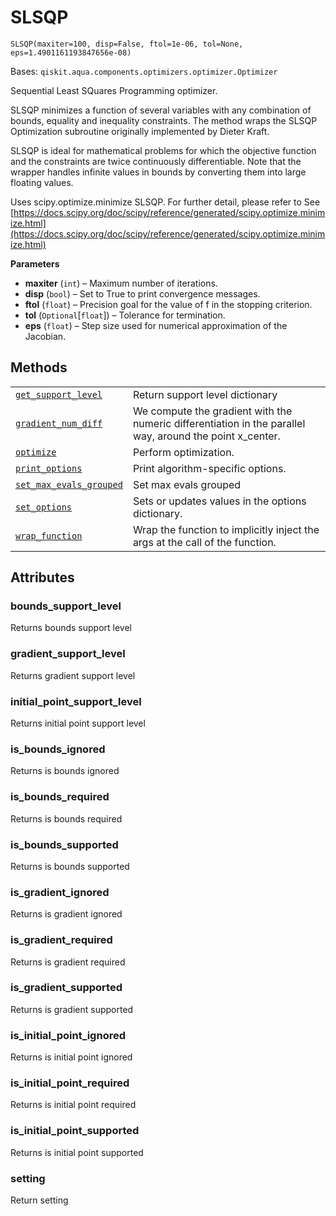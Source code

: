 # SLSQP

<span id="undefined" />

`SLSQP(maxiter=100, disp=False, ftol=1e-06, tol=None, eps=1.4901161193847656e-08)`

Bases: `qiskit.aqua.components.optimizers.optimizer.Optimizer`

Sequential Least SQuares Programming optimizer.

SLSQP minimizes a function of several variables with any combination of bounds, equality and inequality constraints. The method wraps the SLSQP Optimization subroutine originally implemented by Dieter Kraft.

SLSQP is ideal for mathematical problems for which the objective function and the constraints are twice continuously differentiable. Note that the wrapper handles infinite values in bounds by converting them into large floating values.

Uses scipy.optimize.minimize SLSQP. For further detail, please refer to See [https://docs.scipy.org/doc/scipy/reference/generated/scipy.optimize.minimize.html](https://docs.scipy.org/doc/scipy/reference/generated/scipy.optimize.minimize.html)

**Parameters**

*   **maxiter** (`int`) – Maximum number of iterations.
*   **disp** (`bool`) – Set to True to print convergence messages.
*   **ftol** (`float`) – Precision goal for the value of f in the stopping criterion.
*   **tol** (`Optional`\[`float`]) – Tolerance for termination.
*   **eps** (`float`) – Step size used for numerical approximation of the Jacobian.

## Methods

|                                                                                                                                                                                                                        |                                                                                                           |
| ---------------------------------------------------------------------------------------------------------------------------------------------------------------------------------------------------------------------- | --------------------------------------------------------------------------------------------------------- |
| [`get_support_level`](qiskit.aqua.components.optimizers.SLSQP.get_support_level#qiskit.aqua.components.optimizers.SLSQP.get_support_level "qiskit.aqua.components.optimizers.SLSQP.get_support_level")                 | Return support level dictionary                                                                           |
| [`gradient_num_diff`](qiskit.aqua.components.optimizers.SLSQP.gradient_num_diff#qiskit.aqua.components.optimizers.SLSQP.gradient_num_diff "qiskit.aqua.components.optimizers.SLSQP.gradient_num_diff")                 | We compute the gradient with the numeric differentiation in the parallel way, around the point x\_center. |
| [`optimize`](qiskit.aqua.components.optimizers.SLSQP.optimize#qiskit.aqua.components.optimizers.SLSQP.optimize "qiskit.aqua.components.optimizers.SLSQP.optimize")                                                     | Perform optimization.                                                                                     |
| [`print_options`](qiskit.aqua.components.optimizers.SLSQP.print_options#qiskit.aqua.components.optimizers.SLSQP.print_options "qiskit.aqua.components.optimizers.SLSQP.print_options")                                 | Print algorithm-specific options.                                                                         |
| [`set_max_evals_grouped`](qiskit.aqua.components.optimizers.SLSQP.set_max_evals_grouped#qiskit.aqua.components.optimizers.SLSQP.set_max_evals_grouped "qiskit.aqua.components.optimizers.SLSQP.set_max_evals_grouped") | Set max evals grouped                                                                                     |
| [`set_options`](qiskit.aqua.components.optimizers.SLSQP.set_options#qiskit.aqua.components.optimizers.SLSQP.set_options "qiskit.aqua.components.optimizers.SLSQP.set_options")                                         | Sets or updates values in the options dictionary.                                                         |
| [`wrap_function`](qiskit.aqua.components.optimizers.SLSQP.wrap_function#qiskit.aqua.components.optimizers.SLSQP.wrap_function "qiskit.aqua.components.optimizers.SLSQP.wrap_function")                                 | Wrap the function to implicitly inject the args at the call of the function.                              |

## Attributes

<span id="undefined" />

### bounds\_support\_level

Returns bounds support level

<span id="undefined" />

### gradient\_support\_level

Returns gradient support level

<span id="undefined" />

### initial\_point\_support\_level

Returns initial point support level

<span id="undefined" />

### is\_bounds\_ignored

Returns is bounds ignored

<span id="undefined" />

### is\_bounds\_required

Returns is bounds required

<span id="undefined" />

### is\_bounds\_supported

Returns is bounds supported

<span id="undefined" />

### is\_gradient\_ignored

Returns is gradient ignored

<span id="undefined" />

### is\_gradient\_required

Returns is gradient required

<span id="undefined" />

### is\_gradient\_supported

Returns is gradient supported

<span id="undefined" />

### is\_initial\_point\_ignored

Returns is initial point ignored

<span id="undefined" />

### is\_initial\_point\_required

Returns is initial point required

<span id="undefined" />

### is\_initial\_point\_supported

Returns is initial point supported

<span id="undefined" />

### setting

Return setting
